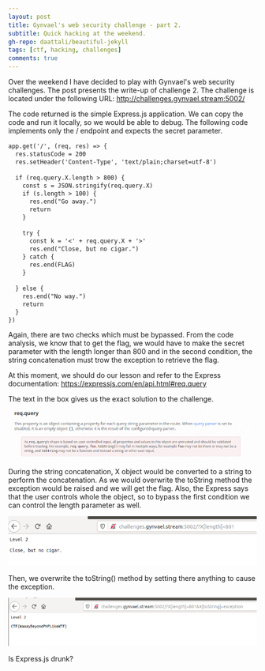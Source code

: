 ```yaml
---
layout: post
title: Gynvael's web security challenge - part 2.
subtitle: Quick hacking at the weekend.
gh-repo: daattali/beautiful-jekyll
tags: [ctf, hacking, challenges]
comments: true
---
```


Over the weekend I have decided to play with Gynvael's web security challenges. The post presents the write-up of challenge 2.
The challenge is located under the following URL:
http://challenges.gynvael.stream:5002/

The code returned is the simple Express.js application. We can copy the code and run it locally, so we would be able to debug.
The following code implements only the / endpoint and expects the secret parameter.

```
app.get('/', (req, res) => {
  res.statusCode = 200
  res.setHeader('Content-Type', 'text/plain;charset=utf-8')

  if (req.query.X.length > 800) {
    const s = JSON.stringify(req.query.X)
    if (s.length > 100) {
      res.end("Go away.")
      return
    }

    try {
      const k = '<' + req.query.X + '>'
      res.end("Close, but no cigar.")
    } catch {
      res.end(FLAG)
    }

  } else {
    res.end("No way.")
    return
  }
})

```

Again, there are two checks which must be bypassed. From the code analysis, we know that to get the flag, we would have to make the secret parameter with the length longer than 800 and in the second condition, the string concatenation must trow the exception to retrieve the flag.

At this moment, we should do our lesson and refer to the Express documentation:
https://expressjs.com/en/api.html#req.query

The text in the box gives us the exact solution to the challenge.

![gyn_2](https://github.com/niebardzo/niebardzo.github.io/raw/master/img/2020-05-29-gyn2_1.png)

During the string concatenation, X object would be converted to a string to perform the concatenation. As we would overwrite the toString method the exception would be raised and we will get the flag. Also, the Express says that the user controls whole the object, so to bypass the first condition we can control the length parameter as well.

![gyn_2](https://github.com/niebardzo/niebardzo.github.io/raw/master/img/2020-05-29-gyn2_2.png)


Then, we overwrite the toString() method by setting there anything to cause the exception.

![gyn_2](https://github.com/niebardzo/niebardzo.github.io/raw/master/img/2020-05-29-gyn2_3.png)

Is Express.js drunk?
